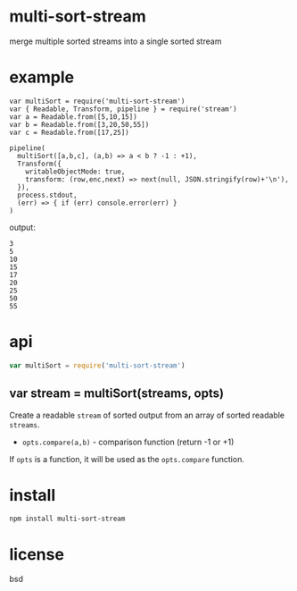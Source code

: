 # multi-sort-stream

merge multiple sorted streams into a single sorted stream

# example

```
var multiSort = require('multi-sort-stream')
var { Readable, Transform, pipeline } = require('stream')
var a = Readable.from([5,10,15])
var b = Readable.from([3,20,50,55])
var c = Readable.from([17,25])

pipeline(
  multiSort([a,b,c], (a,b) => a < b ? -1 : +1),
  Transform({
    writableObjectMode: true,
    transform: (row,enc,next) => next(null, JSON.stringify(row)+'\n'),
  }),
  process.stdout,
  (err) => { if (err) console.error(err) }
)
```

output:

```
3
5
10
15
17
20
25
50
55
```

# api

``` js
var multiSort = require('multi-sort-stream')
```

## var stream = multiSort(streams, opts)

Create a readable `stream` of sorted output from an array of sorted readable `streams`.

* `opts.compare(a,b)` - comparison function (return -1 or +1)

If `opts` is a function, it will be used as the `opts.compare` function.

# install

```
npm install multi-sort-stream
```

# license

bsd

